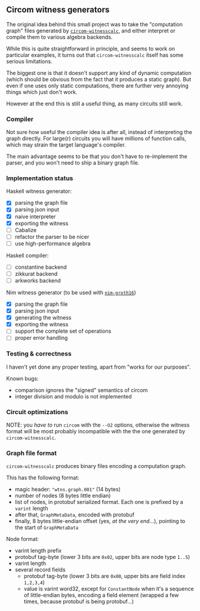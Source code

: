 
Circom witness generators
-------------------------

The original idea behind this small project was to take the "computation graph" 
files generated by [`circom-witnesscalc`](https://github.com/iden3/circom-witnesscalc),
and either interpret or compile them to various algebra backends.

While this is quite straightforward in principle, and seems to work on particular
examples, it turns out that `circom-witnesscalc` itself has some serious limitations.

The biggest one is that it doesn't support any kind of dynamic computation (which should 
be obvious from the fact that it produces a static graph). But even if one uses only 
static computations, there are further very annoying things which just don't work.

However at the end this is still a useful thing, as many circuits still work.

### Compiler

Not sure how useful the compiler idea is after all, instead of interpreting the graph
directly. For large(r) circuits you will have millions of function calls, which
may strain the target language's compiler.

The main advantage seems to be that you don't have to re-implement the parser, and
you won't need to ship a binary graph file.

### Implementation status

Haskell witness generator:

- [x] parsing the graph file
- [x] parsing json input
- [x] naive interpreter
- [x] exporting the witness
- [ ] Cabalize
- [ ] refactor the parser to be nicer
- [ ] use high-performance algebra

Haskell compiler:

- [ ] constantine backend
- [ ] zikkurat backend
- [ ] arkworks backend

Nim witness generator (to be used with [`nim-groth16`](https://github.com/codex-storage/nim-groth16))

- [x] parsing the graph file
- [x] parsing json input
- [x] generating the witness
- [x] exporting the witness
- [ ] support the complete set of operations
- [ ] proper error handling

### Testing & correctness

I haven't yet done any proper testing, apart from "works for our purposes".

Known bugs:

 - comparison ignores the "signed" semantics of circom
 - integer division and modulo is not implemented

### Circuit optimizations

NOTE: you _have to_ run `circom` with the `--O2` options, otherwise the 
witness format will be most probably incompatible with the the one generated
by `circom-witnesscalc`.

### Graph file format

`circom-witnesscalc` produces binary files encoding a computation graph.

This has the following format:

- magic header: `"wtns.graph.001"` (14 bytes)
- number of nodes (8 bytes little endian)
- list of nodes, in protobuf serialized format. Each one is prefixed by a `varint` length
- after that, `GraphMetaData`, encoded with protobuf 
- finally, 8 bytes little-endian  offset (yes, _at the very end_...), pointing to the start of `GraphMetaData`

Node format:

- varint length prefix
- protobuf tag-byte (lower 3 bits are `0x02`, upper bits are node type `1..5`)
- varint length 
- several record fields
    - protobuf tag-byte (lower 3 bits are `0x00`, upper bits are field index `1,2,3,4`)
    - value is varint word32, except for `ConstantNode` when it's a sequence of little-endian bytes,
      encoding a field element (wrapped a few times, because protobuf is being protobuf...)
